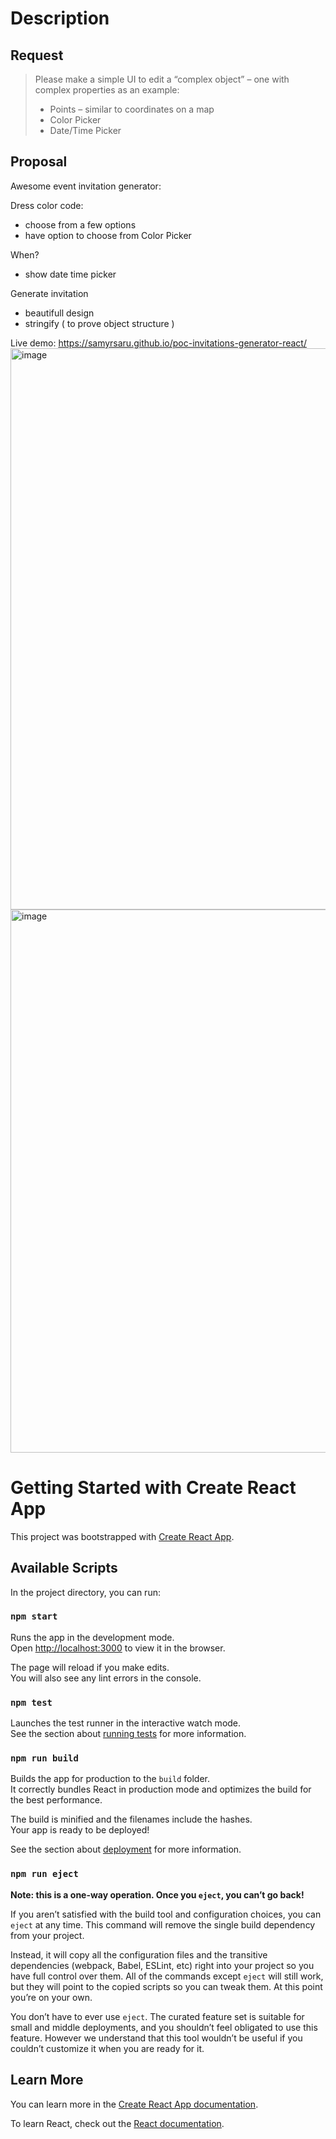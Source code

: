 # Description
## Request
> Please make a simple UI to edit a “complex object” – one with complex properties as an example:
> - Points – similar to coordinates on a map
> - Color Picker
> - Date/Time Picker

## Proposal
Awesome event invitation generator:

Dress color code:
- choose from a few options
- have option to choose from Color Picker

When?
- show date time picker

Generate invitation
- beautifull design
- stringify ( to prove object structure )

Live demo: https://samyrsaru.github.io/poc-invitations-generator-react/
<img width="898" alt="image" src="https://user-images.githubusercontent.com/23406175/185757132-0c0965f7-d9b0-4246-8f82-30bedbbe2856.png">
<img width="869" alt="image" src="https://user-images.githubusercontent.com/23406175/185757181-f4256735-9f3d-49ab-ab90-0397f8b08a23.png">

# Getting Started with Create React App

This project was bootstrapped with [Create React App](https://github.com/facebook/create-react-app).

## Available Scripts

In the project directory, you can run:

### `npm start`

Runs the app in the development mode.\
Open [http://localhost:3000](http://localhost:3000) to view it in the browser.

The page will reload if you make edits.\
You will also see any lint errors in the console.

### `npm test`

Launches the test runner in the interactive watch mode.\
See the section about [running tests](https://facebook.github.io/create-react-app/docs/running-tests) for more information.

### `npm run build`

Builds the app for production to the `build` folder.\
It correctly bundles React in production mode and optimizes the build for the best performance.

The build is minified and the filenames include the hashes.\
Your app is ready to be deployed!

See the section about [deployment](https://facebook.github.io/create-react-app/docs/deployment) for more information.

### `npm run eject`

**Note: this is a one-way operation. Once you `eject`, you can’t go back!**

If you aren’t satisfied with the build tool and configuration choices, you can `eject` at any time. This command will remove the single build dependency from your project.

Instead, it will copy all the configuration files and the transitive dependencies (webpack, Babel, ESLint, etc) right into your project so you have full control over them. All of the commands except `eject` will still work, but they will point to the copied scripts so you can tweak them. At this point you’re on your own.

You don’t have to ever use `eject`. The curated feature set is suitable for small and middle deployments, and you shouldn’t feel obligated to use this feature. However we understand that this tool wouldn’t be useful if you couldn’t customize it when you are ready for it.

## Learn More

You can learn more in the [Create React App documentation](https://facebook.github.io/create-react-app/docs/getting-started).

To learn React, check out the [React documentation](https://reactjs.org/).
